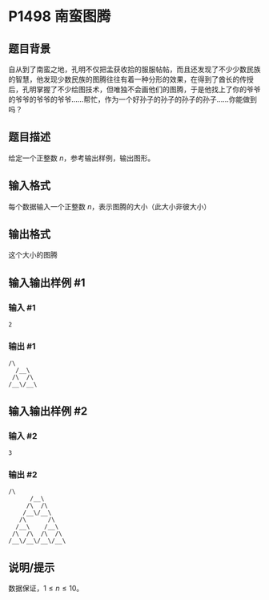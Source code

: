 # P1498 南蛮图腾

## 题目背景

自从到了南蛮之地，孔明不仅把孟获收拾的服服帖帖，而且还发现了不少少数民族的智慧，他发现少数民族的图腾往往有着一种分形的效果，在得到了酋长的传授后，孔明掌握了不少绘图技术，但唯独不会画他们的图腾，于是他找上了你的爷爷的爷爷的爷爷的爷爷……帮忙，作为一个好孙子的孙子的孙子的孙子……你能做到吗？

## 题目描述

给定一个正整数 $n$，参考输出样例，输出图形。

## 输入格式

每个数据输入一个正整数 $n$，表示图腾的大小（此大小非彼大小）

## 输出格式

这个大小的图腾

## 输入输出样例 #1

### 输入 #1

```
2
```

### 输出 #1

```
/\
  /__\
 /\  /\
/__\/__\
```

## 输入输出样例 #2

### 输入 #2

```
3
```

### 输出 #2

```
/\
      /__\
     /\  /\
    /__\/__\
   /\      /\
  /__\    /__\
 /\  /\  /\  /\
/__\/__\/__\/__\
```

## 说明/提示

数据保证，$1 \leq n \leq 10$。